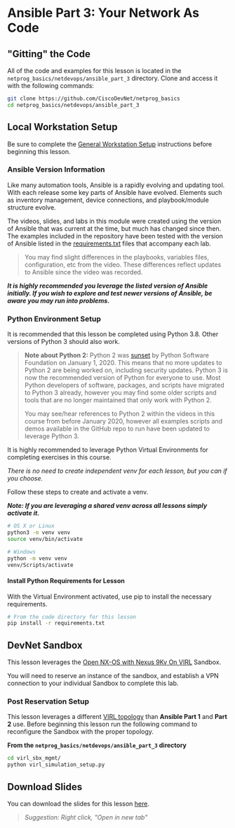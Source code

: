 # Ansible Part 3: Your Network As Code

## "Gitting" the Code
All of the code and examples for this lesson is located in the `netprog_basics/netdevops/ansible_part_3` directory.  Clone and access it with the following commands:

```bash
git clone https://github.com/CiscoDevNet/netprog_basics
cd netprog_basics/netdevops/ansible_part_3
```

## Local Workstation Setup
Be sure to complete the [General Workstation Setup](https://github.com/CiscoDevNet/netprog_basics/blob/master/readme_resources/workstation_setup.md) instructions before beginning this lesson.  

### Ansible Version Information
Like many automation tools, Ansible is a rapidly evolving and updating tool. With each release some key parts of Ansible have evolved. Elements such as inventory management, device connections, and playbook/module structure evolve.

The videos, slides, and labs in this module were created using the version of Ansible that was current at the time, but much has changed since then. The examples included in the repository have been tested with the version of Ansible listed in the [requirements.txt](https://github.com/CiscoDevNet/netprog_basics/blob/master/netdevops/ansible_part_2/requirements.txt) files that accompany each lab. 

> You may find slight differences in the playbooks, variables files, configuration, etc from the video. These differences reflect updates to Ansible since the video was recorded. 

***It is highly recommended you leverage the listed version of Ansible initially.  If you wish to explore and test newer versions of Ansible, be aware you may run into problems.*** 

### Python Environment Setup
It is recommended that this lesson be completed using Python 3.8.  Other versions of Python 3 should also work.

> **Note about Python 2:** Python 2 was [sunset](https://www.python.org/doc/sunset-python-2/) by Python Software Foundation on January 1, 2020. This means that no more updates to Python 2 are being worked on, including security updates.  Python 3 is now the recommended version of Python for everyone to use. Most Python developers of software, packages, and scripts have migrated to Python 3 already, however you may find some older scripts and tools that are no longer maintained that only work with Python 2. 
> 
> You may see/hear references to Python 2 within the videos in this course from before January 2020, however all examples scripts and demos available in the GitHub repo to run have been updated to leverage Python 3.

It is highly recommended to leverage Python Virtual Environments for completing exercises in this course.  

*There is no need to create independent venv for each lesson, but you can if you choose.*  

Follow these steps to create and activate a venv.  

***Note: If you are leveraging a shared venv across all lessons simply activate it.***

```bash
# OS X or Linux
python3 -m venv venv
source venv/bin/activate
```

```bash
# Windows
python -m venv venv
venv/Scripts/activate
```


#### Install Python Requirements for Lesson
With the Virtual Environment activated, use pip to install the necessary requirements.  

```bash
# From the code directory for this lesson
pip install -r requirements.txt
```

## DevNet Sandbox
This lesson leverages the [Open NX-OS with Nexus 9Kv On VIRL](https://devnetsandbox.cisco.com/RM/Diagram/Index/1e9b57ff-9e64-4c68-93e5-f0f0a8c6f22c?diagramType=Topology) Sandbox.  

You will need to reserve an instance of the sandbox, and establish a VPN connection to your individual Sandbox to complete this lab.

### Post Reservation Setup
This lesson leverages a different [VIRL topology](virl_sbx_mgmt/ansible_part_3.virl) than **Ansible Part 1** and **Part 2** use.  Before beginning this lesson run the following command to reconfigure the Sandbox with the proper topology.  

**From the `netprog_basics/netdevops/ansible_part_3` directory**

```bash
cd virl_sbx_mgmt/
python virl_simulation_setup.py
```


## Download Slides

You can download the slides for this lesson [here](https://developer.cisco.com/fileMedia/download/d99f3609-6cd1-3a76-8a7f-ae17351ff466). 

> *Suggestion: Right click, "Open in new tab"*